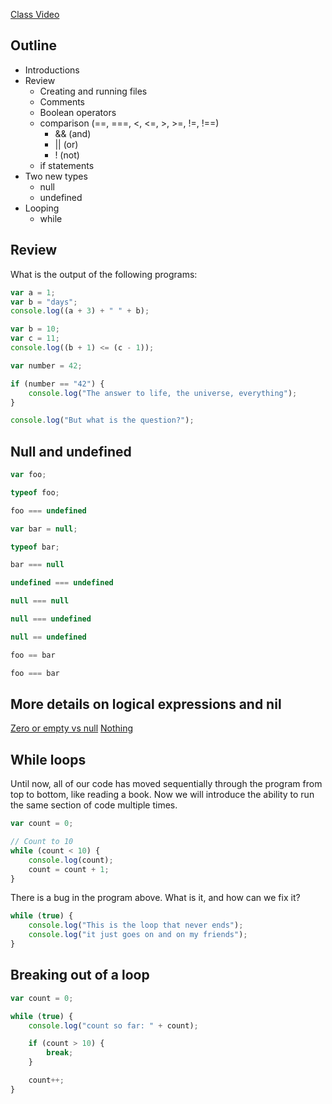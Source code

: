 [Class Video](https://youtu.be/0M2vjI2Zr9I)

## Outline
* Introductions
* Review
    * Creating and running files
    * Comments
    * Boolean operators
    * comparison (==, ===, <, <=, >, >=, !=, !==)
        * && (and)
        * || (or)
        * ! (not)
    * if statements
* Two new types
    * null
    * undefined
* Looping
  * while

## Review

What is the output of the following programs:

```javascript
var a = 1;
var b = "days";
console.log((a + 3) + " " + b);
```

```javascript
var b = 10;
var c = 11;
console.log((b + 1) <= (c - 1));
```

```javascript
var number = 42;

if (number == "42") {
    console.log("The answer to life, the universe, everything");
}

console.log("But what is the question?");
```

## Null and undefined

```javascript
var foo;

typeof foo;

foo === undefined

var bar = null;

typeof bar;

bar === null

undefined === undefined

null === null

null === undefined

null == undefined

foo == bar

foo === bar
```

## More details on logical expressions and nil
[Zero or empty vs null](https://www.reddit.com/r/geek/comments/6128y3/amusing_example_between_0_and_null_0_on_the_left/)
[Nothing](https://youtu.be/M5QGkOGZubQ)


## While loops

Until now, all of our code has moved sequentially through the program from top to bottom, like reading a book.
Now we will introduce the ability to run the same section of code multiple times.

```javascript
var count = 0;

// Count to 10
while (count < 10) {
    console.log(count);
    count = count + 1;
}
```

There is a bug in the program above. What is it, and how can we fix it?

```javascript
while (true) {
    console.log("This is the loop that never ends");
    console.log("it just goes on and on my friends");
}
```

## Breaking out of a loop

```javascript
var count = 0;

while (true) {
    console.log("count so far: " + count);

    if (count > 10) {
        break;
    }

    count++;
}
```
